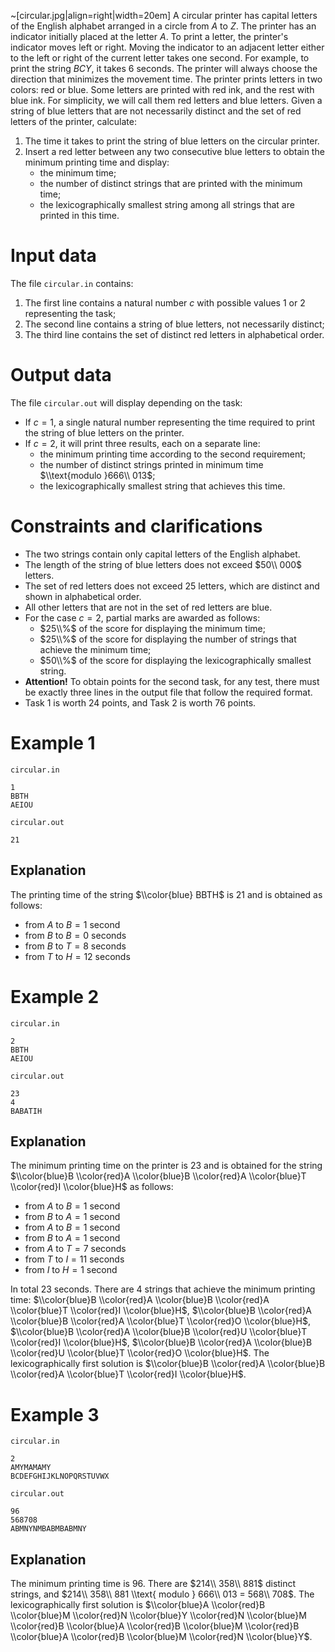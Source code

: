 ~[circular.jpg|align=right|width=20em]
A circular printer has capital letters of the English alphabet arranged in a circle from $A$ to $Z$. The printer has an indicator initially placed at the letter $A$.
To print a letter, the printer's indicator moves left or right. Moving the indicator to an adjacent letter either to the left or right of the current letter takes one second. For example, to print the string $BCY$, it takes $6$ seconds. The printer will always choose the direction that minimizes the movement time.
The printer prints letters in two colors: red or blue. Some letters are printed with red ink, and the rest with blue ink. For simplicity, we will call them red letters and blue letters.
Given a string of blue letters that are not necessarily distinct and the set of red letters of the printer, calculate:
1. The time it takes to print the string of blue letters on the circular printer.
2. Insert a red letter between any two consecutive blue letters to obtain the minimum printing time and display:
   * the minimum time;
   * the number of distinct strings that are printed with the minimum time;
   * the lexicographically smallest string among all strings that are printed in this time.

# Input data
The file `circular.in` contains:
1. The first line contains a natural number $c$ with possible values $1$ or $2$ representing the task;
2. The second line contains a string of blue letters, not necessarily distinct;
3. The third line contains the set of distinct red letters in alphabetical order.

# Output data
The file `circular.out` will display depending on the task:
* If $c = 1$, a single natural number representing the time required to print the string of blue letters on the printer.
* If $c = 2$, it will print three results, each on a separate line:
  * the minimum printing time according to the second requirement;
  * the number of distinct strings printed in minimum time $\\text{modulo }666\\ 013$;
  * the lexicographically smallest string that achieves this time.

# Constraints and clarifications
* The two strings contain only capital letters of the English alphabet.
* The length of the string of blue letters does not exceed $50\\ 000$ letters.
* The set of red letters does not exceed $25$ letters, which are distinct and shown in alphabetical order.
* All other letters that are not in the set of red letters are blue.
* For the case $c = 2$, partial marks are awarded as follows:
  * $25\\%$ of the score for displaying the minimum time;
  * $25\\%$ of the score for displaying the number of strings that achieve the minimum time;
  * $50\\%$ of the score for displaying the lexicographically smallest string.
* **Attention!** To obtain points for the second task, for any test, there must be exactly three lines in the output file that follow the required format.
* Task 1 is worth 24 points, and Task 2 is worth 76 points.

# Example 1
`circular.in`
```
1
BBTH
AEIOU
```

`circular.out`
```
21
```
## Explanation
The printing time of the string $\\color{blue} BBTH$ is $21$ and is obtained as follows:
* from $A$ to $B = 1$ second
* from $B$ to $B = 0$ seconds
* from $B$ to $T = 8$ seconds
* from $T$ to $H = 12$ seconds

# Example 2
`circular.in`
```
2
BBTH
AEIOU
```

`circular.out`
```
23
4
BABATIH
```
## Explanation
The minimum printing time on the printer is $23$ and is obtained for the string $\\color{blue}B \\color{red}A \\color{blue}B \\color{red}A \\color{blue}T \\color{red}I \\color{blue}H$ as follows:
* from $A$ to $B = 1$ second
* from $B$ to $A = 1$ second
* from $A$ to $B = 1$ second
* from $B$ to $A = 1$ second
* from $A$ to $T = 7$ seconds
* from $T$ to $I = 11$ seconds
* from $I$ to $H = 1$ second

In total $23$ seconds.
There are $4$ strings that achieve the minimum printing time: $\\color{blue}B \\color{red}A \\color{blue}B \\color{red}A \\color{blue}T \\color{red}I \\color{blue}H$, $\\color{blue}B \\color{red}A \\color{blue}B \\color{red}A \\color{blue}T \\color{red}O \\color{blue}H$, $\\color{blue}B \\color{red}A \\color{blue}B \\color{red}U \\color{blue}T \\color{red}I \\color{blue}H$, $\\color{blue}B \\color{red}A \\color{blue}B \\color{red}U \\color{blue}T \\color{red}O \\color{blue}H$.
The lexicographically first solution is $\\color{blue}B \\color{red}A \\color{blue}B \\color{red}A \\color{blue}T \\color{red}I \\color{blue}H$.

# Example 3
`circular.in`
```
2
AMYMAMAMY
BCDEFGHIJKLNOPQRSTUVWX
```

`circular.out`
```
96
568708
ABMNYNMBABMBABMNY
```
## Explanation
The minimum printing time is $96$.
There are $214\\ 358\\ 881$ distinct strings, and $214\\ 358\\ 881 \\text{ modulo } 666\\ 013 = 568\\ 708$.
The lexicographically first solution is $\\color{blue}A \\color{red}B \\color{blue}M \\color{red}N \\color{blue}Y \\color{red}N \\color{blue}M \\color{red}B \\color{blue}A \\color{red}B \\color{blue}M \\color{red}B \\color{blue}A \\color{red}B \\color{blue}M \\color{red}N \\color{blue}Y$.